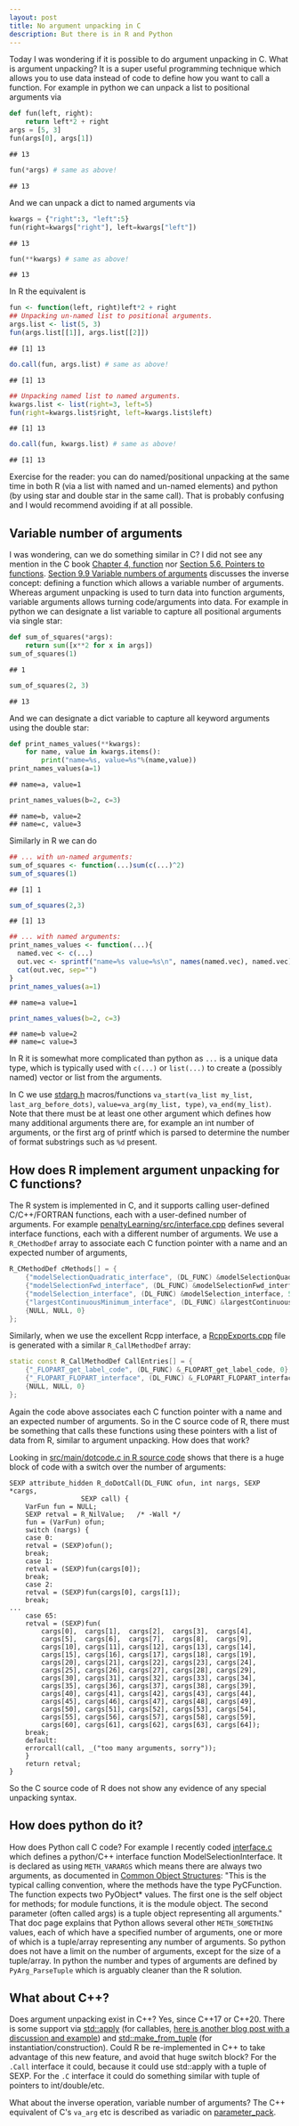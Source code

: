 ```yaml
---
layout: post
title: No argument unpacking in C
description: But there is in R and Python
---
```


Today I was wondering if it is possible to do argument unpacking in
C. What is argument unpacking? It is a super useful programming
technique which allows you to use data instead of code to define how
you want to call a function. For example in python we can unpack a
list to positional arguments via


```python
def fun(left, right):
    return left*2 + right
args = [5, 3]
fun(args[0], args[1])
```

```
## 13
```

```python
fun(*args) # same as above!
```

```
## 13
```

And we can unpack a dict to named arguments via


```python
kwargs = {"right":3, "left":5}
fun(right=kwargs["right"], left=kwargs["left"])
```

```
## 13
```

```python
fun(**kwargs) # same as above!
```

```
## 13
```

In R the equivalent is 


```r
fun <- function(left, right)left*2 + right
## Unpacking un-named list to positional arguments.
args.list <- list(5, 3)
fun(args.list[[1]], args.list[[2]])
```

```
## [1] 13
```

```r
do.call(fun, args.list) # same as above!
```

```
## [1] 13
```

```r
## Unpacking named list to named arguments.
kwargs.list <- list(right=3, left=5)
fun(right=kwargs.list$right, left=kwargs.list$left)
```

```
## [1] 13
```

```r
do.call(fun, kwargs.list) # same as above!
```

```
## [1] 13
```

Exercise for the reader: you can do named/positional unpacking at the
same time in both R (via a list with named and un-named elements) and
python (by using star and double star in the same call). That is
probably confusing and I would recommend avoiding if at all possible.

## Variable number of arguments

I was wondering, can we do something similar in C? I did not see any
mention in the C book [Chapter 4,
function](https://webhome.phy.duke.edu/~rgb/General/c_book/c_book/chapter4/index.html)
nor [Section 5.6, Pointers to
functions](https://webhome.phy.duke.edu/~rgb/General/c_book/c_book/chapter5/function_pointers.html). [Section
9.9 Variable numbers of
arguments](https://webhome.phy.duke.edu/~rgb/General/c_book/c_book/chapter9/stdarg.html)
discusses the inverse concept: defining a function which allows a
variable number of arguments. Whereas argument unpacking is used to
turn data into function arguments, variable arguments allows turning
code/arguments into data. For example in python we can designate a
list variable to capture all positional arguments via single star:


```python
def sum_of_squares(*args):
    return sum([x**2 for x in args])
sum_of_squares(1)
```

```
## 1
```

```python
sum_of_squares(2, 3)
```

```
## 13
```

And we can designate a dict variable to capture all keyword arguments
using the double star:


```python
def print_names_values(**kwargs):
    for name, value in kwargs.items():
        print("name=%s, value=%s"%(name,value))
print_names_values(a=1)
```

```
## name=a, value=1
```

```python
print_names_values(b=2, c=3)
```

```
## name=b, value=2
## name=c, value=3
```

Similarly in R we can do


```r
## ... with un-named arguments:
sum_of_squares <- function(...)sum(c(...)^2)
sum_of_squares(1)
```

```
## [1] 1
```

```r
sum_of_squares(2,3)
```

```
## [1] 13
```

```r
## ... with named arguments:
print_names_values <- function(...){
  named.vec <- c(...)
  out.vec <- sprintf("name=%s value=%s\n", names(named.vec), named.vec)
  cat(out.vec, sep="")
}
print_names_values(a=1)
```

```
## name=a value=1
```

```r
print_names_values(b=2, c=3)
```

```
## name=b value=2
## name=c value=3
```

In R it is somewhat more complicated than python as `...` is a unique
data type, which is typically used with `c(...)` or `list(...)` to
create a (possibly named) vector or list from the arguments.

In C we use [stdarg.h](https://www.cplusplus.com/reference/cstdarg/)
macros/functions `va_start(va_list my_list, last_arg_before_dots)`,
`value=va_arg(my_list, type)`, `va_end(my_list)`. Note that there must
be at least one other argument which defines how many additional
arguments there are, for example an int number of arguments, or the
first arg of printf which is parsed to determine the number of format
substrings such as `%d` present.

## How does R implement argument unpacking for C functions?

The R system is implemented in C, and it supports calling user-defined
C/C++/FORTRAN functions, each with a user-defined number of
arguments. For example
[penaltyLearning/src/interface.cpp](https://github.com/tdhock/penaltyLearning/blob/master/src/interface.cpp)
defines several interface functions, each with a different number of
arguments. We use a `R_CMethodDef` array to associate each C function
pointer with a name and an expected number of arguments,

```c
R_CMethodDef cMethods[] = {
	{"modelSelectionQuadratic_interface", (DL_FUNC) &modelSelectionQuadratic_interface, 5},
	{"modelSelectionFwd_interface", (DL_FUNC) &modelSelectionFwd_interface, 6},
	{"modelSelection_interface", (DL_FUNC) &modelSelection_interface, 5},
	{"largestContinuousMinimum_interface", (DL_FUNC) &largestContinuousMinimum_interface, 4},
	{NULL, NULL, 0}
};
```

Similarly, when we use the excellent Rcpp interface, a
[RcppExports.cpp](https://github.com/tdhock/FLOPART/blob/master/src/RcppExports.cpp)
file is generated with a similar `R_CallMethodDef` array:

```c++
static const R_CallMethodDef CallEntries[] = {
    {"_FLOPART_get_label_code", (DL_FUNC) &_FLOPART_get_label_code, 0},
    {"_FLOPART_FLOPART_interface", (DL_FUNC) &_FLOPART_FLOPART_interface, 6},
    {NULL, NULL, 0}
};
```

Again the code above associates each C function pointer with a name
and an expected number of arguments. So in the C source code of R,
there must be something that calls these functions using these
pointers with a list of data from R, similar to argument
unpacking. How does that work?

Looking in [src/main/dotcode.c in R source
code](https://github.com/wch/r-source/blob/trunk/src/main/dotcode.c)
shows that there is a huge block of code with a switch over the number
of arguments:

```
SEXP attribute_hidden R_doDotCall(DL_FUNC ofun, int nargs, SEXP *cargs,
				  SEXP call) {
    VarFun fun = NULL;
    SEXP retval = R_NilValue;	/* -Wall */
    fun = (VarFun) ofun;
    switch (nargs) {
    case 0:
	retval = (SEXP)ofun();
	break;
    case 1:
	retval = (SEXP)fun(cargs[0]);
	break;
    case 2:
	retval = (SEXP)fun(cargs[0], cargs[1]);
	break;
...
    case 65:
	retval = (SEXP)fun(
	    cargs[0],  cargs[1],  cargs[2],  cargs[3],  cargs[4],
	    cargs[5],  cargs[6],  cargs[7],  cargs[8],  cargs[9],
	    cargs[10], cargs[11], cargs[12], cargs[13], cargs[14],
	    cargs[15], cargs[16], cargs[17], cargs[18], cargs[19],
	    cargs[20], cargs[21], cargs[22], cargs[23], cargs[24],
	    cargs[25], cargs[26], cargs[27], cargs[28], cargs[29],
	    cargs[30], cargs[31], cargs[32], cargs[33], cargs[34],
	    cargs[35], cargs[36], cargs[37], cargs[38], cargs[39],
	    cargs[40], cargs[41], cargs[42], cargs[43], cargs[44],
	    cargs[45], cargs[46], cargs[47], cargs[48], cargs[49],
	    cargs[50], cargs[51], cargs[52], cargs[53], cargs[54],
	    cargs[55], cargs[56], cargs[57], cargs[58], cargs[59],
	    cargs[60], cargs[61], cargs[62], cargs[63], cargs[64]);
	break;
    default:
	errorcall(call, _("too many arguments, sorry"));
    }
    return retval;
}
```

So the C source code of R does not show any evidence of any special
unpacking syntax.

## How does python do it?

How does Python call C code? For example I recently coded
[interface.c](https://github.com/tdhock/model_selection_breakpoints/blob/master/interface.c)
which defines a python/C++ interface function
ModelSelectionInterface. It is declared as using `METH_VARARGS` which
means there are always two arguments, as documented in [Common Object
Structures](https://docs.python.org/3/c-api/structures.html#METH_VARARGS):
"This is the typical calling convention, where the methods have the
type PyCFunction. The function expects two PyObject* values. The first
one is the self object for methods; for module functions, it is the
module object. The second parameter (often called args) is a tuple
object representing all arguments." That doc page explains that Python
allows several other `METH_SOMETHING` values, each of which have a
specified number of arguments, one or more of which is a tuple/array
representing any number of arguments. So python does not have a limit
on the number of arguments, except for the size of a tuple/array. 
In python the number and types of arguments are defined by
`PyArg_ParseTuple` which is arguably cleaner than the R solution.

## What about C++?

Does argument unpacking exist in C++? Yes, since C++17 or C++20. There
is some support via
[std::apply](https://en.cppreference.com/w/cpp/utility/apply) (for
callables, [here is another blog post with a discussion and
example](https://www.rangakrish.com/index.php/2018/10/14/c17-stdapply-and-stdinvoke/))
and
[std::make_from_tuple](https://en.cppreference.com/w/cpp/utility/make_from_tuple)
(for instantiation/construction).
Could R be re-implemented in C++ to
take advantage of this new feature, and avoid that huge switch block?
For the `.Call` interface it could, because it could use std::apply
with a tuple of SEXP. For the `.C` interface it could do something
similar with tuple of pointers to int/double/etc.

What about the inverse operation, variable number of arguments? The
C++ equivalent of C's `va_arg` etc is described as variadic on
[parameter_pack](https://en.cppreference.com/w/cpp/language/parameter_pack).


